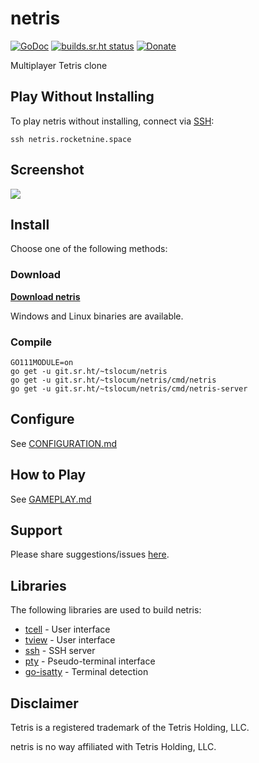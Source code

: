 # netris
[![GoDoc](https://godoc.org/git.sr.ht/~tslocum/netris?status.svg)](https://godoc.org/git.sr.ht/~tslocum/netris)
[![builds.sr.ht status](https://builds.sr.ht/~tslocum/netris.svg)](https://builds.sr.ht/~tslocum/netris)
[![Donate](https://img.shields.io/liberapay/receives/rocketnine.space.svg?logo=liberapay)](https://liberapay.com/rocketnine.space)

Multiplayer Tetris clone

## Play Without Installing

To play netris without installing, connect via [SSH](https://en.wikipedia.org/wiki/Secure_Shell):

```ssh netris.rocketnine.space```

## Screenshot

![](https://netris.rocketnine.space/static/screenshot4.png)

## Install

Choose one of the following methods:

### Download

[**Download netris**](https://netris.rocketnine.space/download/?sort=name&order=desc)

Windows and Linux binaries are available.

### Compile

```
GO111MODULE=on
go get -u git.sr.ht/~tslocum/netris
go get -u git.sr.ht/~tslocum/netris/cmd/netris
go get -u git.sr.ht/~tslocum/netris/cmd/netris-server
```

## Configure

See [CONFIGURATION.md](https://man.sr.ht/~tslocum/netris/CONFIGURATION.md)

## How to Play

See [GAMEPLAY.md](https://man.sr.ht/~tslocum/netris/GAMEPLAY.md)

## Support

Please share suggestions/issues [here](https://todo.sr.ht/~tslocum/netris).

## Libraries

The following libraries are used to build netris:

* [tcell](https://github.com/gdamore/tcell) - User interface
* [tview](https://github.com/rivo/tview) - User interface
* [ssh](github.com/gliderlabs/ssh) - SSH server
* [pty](github.com/creack/pty) - Pseudo-terminal interface
* [go-isatty](github.com/mattn/go-isatty) - Terminal detection

## Disclaimer

Tetris is a registered trademark of the Tetris Holding, LLC.

netris is no way affiliated with Tetris Holding, LLC.

